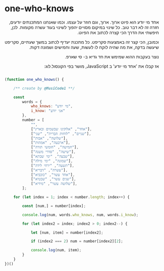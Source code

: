 # one-who-knows

<div dir="rtl">
אחד מי יודע הוא פיוט ארוך.
ארוך, וגם חוזר על עצמו. וכמו שאנחנו המתכנתים יודעים, חזרה זה לא דבר טוב. כל שינוי במיקום מסויים יהפוך לשינוי בעוד עשרה מקומות. 
לכן, חיפשתי את הדרך הכי קצרה לכתוב את הפיוט.

וכמובן, הכי קצר זה באמצעות סקריפט. כל מתכנת יעדיף לכתוב במשך שעתיים, סקריפט שיעשה בדקה, את מה שהיה לוקח לו לעשות, שעה וחמישים ושמונה דקות.

נוצר בעקבות ההוא שמימש את חד גדיא ב- סי שארפ.

אז קבלו את 'אחד מי יודע' ב JavaScript, מושר בפי הקונסול.לוג:

</div> 

```js

(function one_who_knows() {

    /** create by @MusiCode1 **/

    const
        words = {
            who_knows: "מי יודע",
            i_know: "אני יודע"
        },
        number = [
            "",
            ["אחד", "אלוקינו שבשמים ובארץ"],
            ["שניים", "לוחות הברית", "שני"],
            ["שלושה", "אבות"],
            ["ארבעה", "אמהות"],
            ["חמישה", "חומשי תורה"],
            ["שישה", "סדרי משנה"],
            ["שבעה", "ימי שבתא"],
            ["שמונה", "ימי מילה"],
            ["תשעה", "ירחי לידה"],
            ["עשרה", "דבריא"],
            ["אחד עשר", "כוכביא"],
            ["שנים עשר", "שבטיא"],
            ["שלושה עשר", "מידיא"],
        ];

    for (let index = 1; index < number.length; index++) {

        const [num,] = number[index];

        console.log(num, words.who_knows, num, words.i_know);

        for (let index2 = index; index2 > 0; index2--) {

            let [num, item] = number[index2];

            if (index2 === 2) num = number[index2][2];

            console.log(num, item);
        }
    }
})()
```
